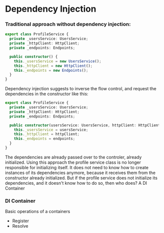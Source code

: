 # Dependency Injection

### Traditional approach without dependency injection:

```typescript
export class ProfileService {
  private _usersService: UsersService;
  private _httpClient: HttpClient;
  private _endpoints: Endpoints;

  public constructor() {
    this._usersService = new UsersService();
    this._httpClient = new HttpClient();
    this._endpoints = new Endpoints();
  }
}
```

Dependency injection suggests to inverse the flow control, and request the dependencies in the constructor like this:

```typescript
export class ProfileService {
  private _usersService: UsersService;
  private _httpClient: HttpClient;
  private _endpoints: Endpoints;

  public constructor(usersService: UsersService, httpClient: HttpClient, endpoints: Endpoints) {
    this._usersService = usersService;
    this._httpClient = httpClient;
    this._endpoints = endpoints;
  }
}
```

The dependencies are already passed over to the controler, already initialized. Using this approach the profile service class is no longer responsible for initializing itself. It does not need to know how to create instances of its dependencies anymore, because it receives them from the constructor already initialized.
But if the profile service does not initialize its dependencies, and it doesn't know how to do so, then who does? A DI Container

### DI Container

Basic operations of a containers

- Register
- Resolve
